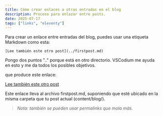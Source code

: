```yaml
---
title: Cómo crear enlaces a otras entradas en el blog
description: Proceso para enlazar entre posts.
date: 2025-07-17
tags: ["links", "eleventy"]
---
```


Para crear un enlace entre entradas del blog, puedes usar una etiqueta Markdown como esta:

```
[Lee también este otro post](../firstpost.md)
```
Pongo dos puntos ".." porque está en otro directorio. VSCodium me ayuda en esto y me da todos los posibles objetivos.

que produce este enlace:

[Lee también este otro post](../firstpost.md)

Este enlace lleva al archivo firstpost.md, suponiendo que esté ubicado en la misma carpeta que tu post actual (content/blog/).

> *Nota: también se pueden usar permalinks que mola más.*
